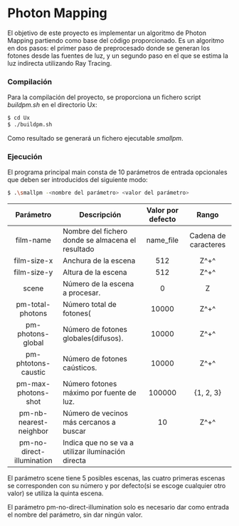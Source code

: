 # Photon Mapping
El objetivo de este proyecto es implementar un algoritmo de Photon Mapping partiendo como base del código proporcionado. Es un algoritmo en dos pasos: el primer paso de preprocesado donde se generan los fotones desde las fuentes de luz, y un segundo paso en el que se estima la luz indirecta utilizando Ray Tracing.

### Compilación
Para la compilación del proyecto, se proporciona un fichero script *buildpm.sh* en el directorio Ux:

```sh
$ cd Ux
$ ./buildpm.sh
```
Como resultado se generará un fichero ejecutable *smallpm*.
### Ejecución
El programa principal main consta de 10 parámetros de entrada opcionales que deben ser introducidos del siguiente modo: 
```sh
$ .\smallpm -<nombre del parámetro> <valor del parámetro>
```
| Parámetro | Descripción | Valor por defecto | Rango |
| :-------: | ----------- | :---------------: | :---: |
| film-name | Nombre del fichero donde se almacena el resultado | name_file | Cadena de caracteres |
| film-size-x | Anchura de la escena | 512 | Z^+^ |
| film-size-y | Altura de la escena | 512 | Z^+^ |
| scene | Número de la escena a procesar. | 0 | Z |
| pm-total-photons | Número total de fotones( | 10000 | Z^+^ |
| pm-photons-global | Número de fotones globales(difusos). | 10000 | Z^+^ |
| pm-phtotons-caustic | Número de fotones caústicos. | 10000 | Z^+^ |
| pm-max-photons-shot | Número fotones máximo por fuente de luz. | 100000 | {1, 2, 3} |
| pm-nb-nearest-neighbor | Número de vecinos más cercanos a buscar  | 10 | Z^+^ |
| pm-no-direct-illumination | Indica que no se va a utilizar iluminación directa |  |  |

El parámetro scene tiene 5 posibles escenas, las cuatro primeras escenas se corresponden con su número y por defecto(si se escoge cualquier otro valor) se utiliza la quinta escena.

El parámetro pm-no-direct-illumination solo es necesario dar como entrada el nombre del parámetro, sin dar ningún valor.
